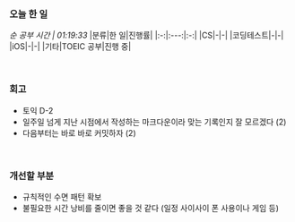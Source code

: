 ### 오늘 한 일
_순 공부 시간 | 01:19:33_
|분류|한 일|진행률|
|:-:|:---:|:-:|
|CS|-|-|
|코딩테스트|-|-|
|iOS|-|-|
|기타|TOEIC 공부|진행 중|

<br>

### 회고
- 토익 D-2
- 일주일 넘게 지난 시점에서 작성하는 마크다운이라 맞는 기록인지 잘 모르겠다 (2)
- 다음부터는 바로 바로 커밋하자 (2)

<br>

### 개선할 부분
- 규칙적인 수면 패턴 확보
- 불필요한 시간 낭비를 줄이면 좋을 것 같다 (일정 사이사이 폰 사용이나 게임 등)

